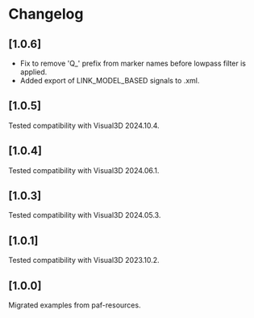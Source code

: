 # Changelog

## [1.0.6]
- Fix to remove 'Q_' prefix from marker names before lowpass filter is applied.
- Added export of LINK_MODEL_BASED signals to .xml.

## [1.0.5]
Tested compatibility with Visual3D 2024.10.4.

## [1.0.4]
Tested compatibility with Visual3D 2024.06.1.

## [1.0.3]
Tested compatibility with Visual3D 2024.05.3.

## [1.0.1]
Tested compatibility with Visual3D 2023.10.2.

## [1.0.0]
Migrated examples from paf-resources.
